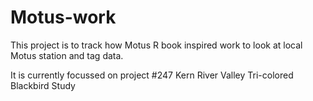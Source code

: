 # Motus-work

This project is to track how Motus R book inspired work to look at local Motus station and tag data.  

It is currently focussed on project #247 Kern River Valley Tri-colored Blackbird Study

